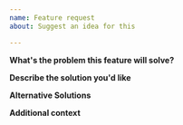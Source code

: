 ```yaml
---
name: Feature request
about: Suggest an idea for this

---
```


**What's the problem this feature will solve?**
<!-- What are you trying to do, that you are unable to achieve with bogcode as it currently stands? -->

**Describe the solution you'd like**
<!-- Clear and concise description of what you want to happen. -->

<!-- Provide examples of real world use cases that this would enable and how it solves the problem described above. -->

**Alternative Solutions**
<!-- different approach to solving this issue? Please elaborate here. -->

**Additional context**
<!-- Add any other context, links, etc. about the feature here. -->
